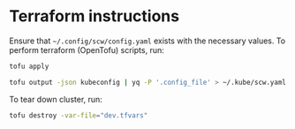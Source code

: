 # Terraform instructions

Ensure that `~/.config/scw/config.yaml` exists with the necessary values. To perform terraform (OpenTofu) scripts, run:

```bash
tofu apply

tofu output -json kubeconfig | yq -P '.config_file' > ~/.kube/scw.yaml
```

To tear down cluster, run:

```bash
tofu destroy -var-file="dev.tfvars"
```
